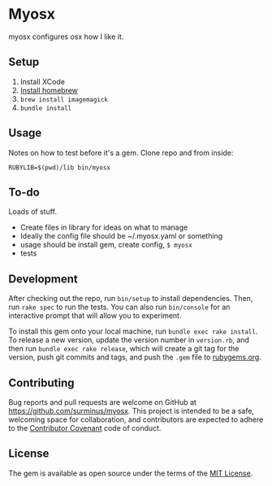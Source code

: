 # Myosx

myosx configures osx how I like it.

## Setup

1. Install XCode
2. [Install homebrew](http://brew.sh/)
3. `brew install imagemagick`
4. `bundle install`

## Usage

Notes on how to test before it's a gem. Clone repo and from inside:

`RUBYLIB=$(pwd)/lib bin/myosx`

## To-do

Loads of stuff.

 - Create files in library for ideas on what to manage
 - Ideally the config file should be ~/.myosx.yaml or something
 - usage should be install gem, create config, `$ myosx`
 - tests

## Development

After checking out the repo, run `bin/setup` to install dependencies. Then, run `rake spec` to run the tests. You can also run `bin/console` for an interactive prompt that will allow you to experiment.

To install this gem onto your local machine, run `bundle exec rake install`. To release a new version, update the version number in `version.rb`, and then run `bundle exec rake release`, which will create a git tag for the version, push git commits and tags, and push the `.gem` file to [rubygems.org](https://rubygems.org).

## Contributing

Bug reports and pull requests are welcome on GitHub at https://github.com/surminus/myosx. This project is intended to be a safe, welcoming space for collaboration, and contributors are expected to adhere to the [Contributor Covenant](http://contributor-covenant.org) code of conduct.


## License

The gem is available as open source under the terms of the [MIT License](http://opensource.org/licenses/MIT).

